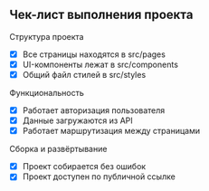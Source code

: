## Чек-лист выполнения проекта

Структура проекта 

- [x] Все страницы находятся в src/pages
- [x] UI-компоненты лежат в src/components
- [x] Общий файл стилей в src/styles

Функциональность
- [x] Работает авторизация пользователя 
- [x] Данные загружаются из API
- [x] Работает маршрутизация между страницами

Сборка и развёртывание 
- [x] Проект собирается без ошибок
- [x] Проект доступен по публичной ссылке